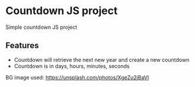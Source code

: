 # Countdown JS project

Simple countdown JS project

## Features

- Countdown will retrieve the next new year and create a new countdown
- Countdown is in days, hours, minutes, seconds

BG image used: https://unsplash.com/photos/XgeZu2jBaVI
